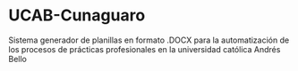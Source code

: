 # UCAB-Cunaguaro
Sistema generador de planillas en formato .DOCX para la automatización de los procesos de prácticas profesionales en la universidad católica Andrés Bello
